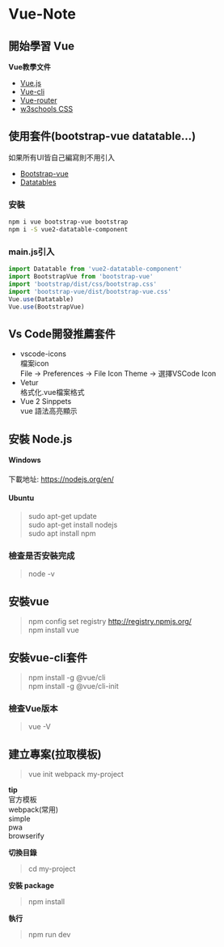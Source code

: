 # Vue-Note

## 開始學習 Vue
**Vue教學文件**
* [Vue.js](https://cn.vuejs.org/v2/guide/installation.html)  
* [Vue-cli](https://cli.vuejs.org/zh/guide/)  
* [Vue-router](https://router.vuejs.org/zh/installation.html)  
* [w3schools CSS](https://www.w3schools.com/css/css_navbar.asp)  

## 使用套件(bootstrap-vue datatable...)
如果所有UI皆自己編寫則不用引入
* [Bootstrap-vue](https://bootstrap-vue.js.org/)  
* [Datatables](https://onewaytech.github.io/vue2-datatable/doc/#/zh-cn/README)  

### 安裝
```Bash
npm i vue bootstrap-vue bootstrap
npm i -S vue2-datatable-component
```
### main.js引入
``` js
import Datatable from 'vue2-datatable-component'
import BootstrapVue from 'bootstrap-vue'
import 'bootstrap/dist/css/bootstrap.css'
import 'bootstrap-vue/dist/bootstrap-vue.css'
Vue.use(Datatable)
Vue.use(BootstrapVue)
```

## Vs Code開發推薦套件
* vscode-icons  
檔案icon  
File -> Preferences -> File Icon Theme -> 選擇VSCode Icon  
* Vetur  
格式化.vue檔案格式  
* Vue 2 Sinppets  
vue 語法高亮顯示  

## 安裝 Node.js
#### Windows  
下載地址: https://nodejs.org/en/  
#### Ubuntu  
>sudo apt-get update  
>sudo apt-get install nodejs  
>sudo apt install npm  
### 檢查是否安裝完成
>node -v

## 安裝vue  
>npm config set registry http://registry.npmjs.org/  
>npm install vue  

## 安裝vue-cli套件  
>npm install -g @vue/cli  
>npm install -g @vue/cli-init  

### 檢查Vue版本  
>vue -V  

## 建立專案(拉取模板)
>vue init webpack my-project  

**tip**  
官方模板  
webpack(常用)  
simple  
pwa  
browserify  

**切換目錄**  
>cd my-project  

**安裝 package**  
>npm install  

**執行**  
>npm run dev  


